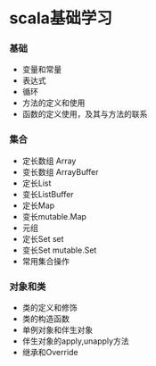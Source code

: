 # scala基础学习

### 基础
* 变量和常量
* 表达式
* 循环
* 方法的定义和使用
* 函数的定义使用，及其与方法的联系 

### 集合
* 定长数组  Array
* 变长数组  ArrayBuffer
* 定长List
* 变长ListBuffer
* 定长Map
* 变长mutable.Map
* 元组
* 定长Set   set
* 变长Set   mutable.Set
* 常用集合操作

### 对象和类
* 类的定义和修饰
* 类的构造函数
* 单例对象和伴生对象
* 伴生对象的apply,unapply方法
* 继承和Override